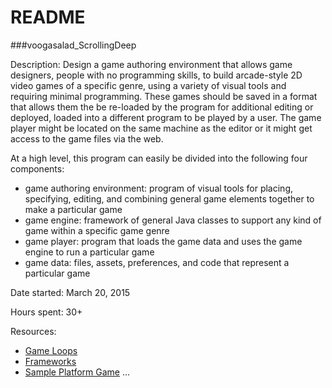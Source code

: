 README
======
###voogasalad_ScrollingDeep

Description:
Design a game authoring environment that allows game designers, people with no programming skills, to build arcade-style 2D video games of a specific genre, using a variety of visual tools and requiring minimal programming. These games should be saved in a format that allows them the be re-loaded by the program for additional editing or deployed, loaded into a different program to be played by a user. The game player might be located on the same machine as the editor or it might get access to the game files via the web.

At a high level, this program can easily be divided into the following four components:

* game authoring environment: program of visual tools for placing, specifying, editing, and combining general game elements together to make a particular game
* game engine: framework of general Java classes to support any kind of game within a specific game genre
* game player: program that loads the game data and uses the game engine to run a particular game
* game data: files, assets, preferences, and code that represent a particular game

Date started: March 20, 2015

Hours spent: 30+


Resources:
* [Game Loops](http://svanimpe.be/blog/game-loops-fx.html)
* [Frameworks](http://www.codeproject.com/Articles/5381/What-Is-A-Framework)
* [Sample Platform Game](https://www.youtube.com/watch?v=ia8bhFoqkVE)
...
